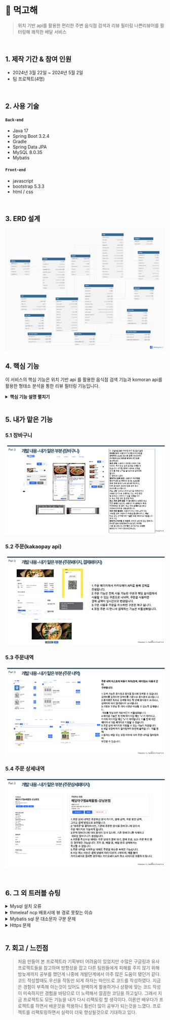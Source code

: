 # :pushpin: 먹고해
>위치 기반 api를 활용한 편리한 주변 음식점 검색과
>리뷰 필터링 나쁜리뷰어를 필터링해 쾌적한 배달 서비스    

</br>

## 1. 제작 기간 & 참여 인원
- 2024년 3월 22일 ~ 2024년 5월 2일
- 팀 프로젝트(4명)

</br>

## 2. 사용 기술
#### `Back-end`
  - Java 17
  - Spring Boot 3.2.4
  - Gradle
  - Spring Data JPA
  - MySQL 8.0.35
  - Mybatis
#### `Front-end`
  - javascript
  - bootstrap 5.3.3
  - html / css

</br>

## 3. ERD 설계
![](images/erd.png)


## 4. 핵심 기능
이 서비스의 핵심 기능은 위치 기반 api 를 활용한 음식점 검색 기능과
komoran api를 활용한 형태소 분석을 통한 리뷰 필터링 기능입니다.
  

<details>
<summary><b>핵심 기능 설명 펼치기</b></summary>
<div markdown="1">

### 4.1. 위치 api
![](images/위치api.png)

### 4.2. komoran api
![](images/komoranApi.png)

</div>
</details>

</br>

## 5. 내가 맡은 기능

### 5.1 장바구니
![](images/cart.png)

### 5.2 주문(kakaopay api)
![](images/order1.png)

### 5.3 주문내역
![](images/orders1.png)

### 5.4 주문 상세내역
![](images/orderDetail1.png)

</br>

## 6. 그 외 트러블 슈팅
<details>
<summary>Mysql 설치 오류</summary>
<div markdown="1">

- 팀원 한명 한글 계정으로 mysql 설치가 안되는 오류 발생
- 남는 pc를 통합 db로 사용
- 외부접속 허용계정 생성 후 공유기 포트포워딩으로 mysql포트 열고 외부 ip주소로 접속해서 통합 db로 해결 서버화

</div>
</details>

<details>
<summary>thmeleaf ncp 배포시에 뷰 경로 못찾는 이슈</summary>
<div markdown="1">
  
  - return "/~/~"; 로 작성시에 properties에서 classpath /를 제거하거나 return 에서 /를 제거 중복되면 경로를 못찾음
  
</div>
</details>

<details>
<summary>Mybatis sql 문 대소문자 구분 문제</summary>
<div markdown="1">
  
  - ncp 배포 시에 db가 우분투 5.7버전 mysql이라 기본 설정이 대소문자 구분임
  - 대소문자 구분해서 작성하거나 설정을 바꿔주면 해결
  
</div>
</details>

<details>
<summary>Https 문제</summary>
<div markdown="1">
  
  - ssl 인증서가 있어야 https로 접속이 가능한것을 알고 aws ec2로 개인 우분투 서버를 생성후 nginx를 활용해 ssl 인증서를 적용해서 https 접속 성공
  - 하지만 이미지 경로를 절대경로로 설정하지 않아 이미지가 안나오고 css도 적용되지 않았다
  - 페이지 이동도 되지 않아 추후 공부를 통해 오류를 해결할 생각이다.
  - 추가) 미니pc 서버화 후 미니pc 서버로 배포 nginx 붙이고 certbot으로 ssl 인증서 발급후 https 접속 성공 도메인은 무료도메인사용,
  - 이미지 잘나오고 페이지 이동도 가능 지도 api 도 사용 가능 확인
  
</div>
</details>


    

    
</br>

## 7. 회고 / 느낀점
> 처음 만들어 본 프로젝트라 기획부터 어려움이 있었지만 수많은 구글링과 유사 프로젝트들을 참고하며 방향성을 잡고 다른 팀원들에게 피해를 주지 않기 위해 밤늦게까지 공부를 했던게 나중에 개발단계에서 아주 많은 도움이 됐던거 같다. 코드 작성할때도 우선을 작동만 되게 하자는 마인드로
> 코드를 작성하였다. 지금은 경험이 부족해 아는것이 있어도 완벽하게 활용하거나 상황에 맞는 코드 작성이 미숙하지만 경험을 바탕으로 더 노력해서 깔끔한 코딩을 하고싶다. 그래서 지금 프로젝트도 모든 기능을 내가 다시 리팩토링 할 생각이다.
> 이론만 배우다가 프로젝트를 하면서 배운것을 적용하니 훨씬더 많이 공부가 되는것을 느꼈다. 프로젝트를 리팩토링하면서 실력이 더욱 향상될것으로 기대하고 있다. 
